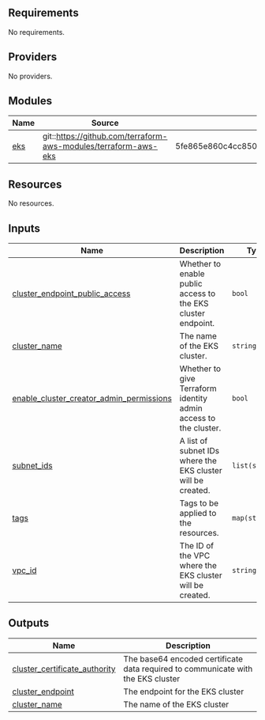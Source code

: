 <!-- BEGIN_TF_DOCS -->
## Requirements

No requirements.

## Providers

No providers.

## Modules

| Name | Source | Version |
|------|--------|---------|
| <a name="module_eks"></a> [eks](#module\_eks) | git::https://github.com/terraform-aws-modules/terraform-aws-eks | 5fe865e860c4cc8506c639f2e63bc25e21a31b37 |

## Resources

No resources.

## Inputs

| Name | Description | Type | Default | Required |
|------|-------------|------|---------|:--------:|
| <a name="input_cluster_endpoint_public_access"></a> [cluster\_endpoint\_public\_access](#input\_cluster\_endpoint\_public\_access) | Whether to enable public access to the EKS cluster endpoint. | `bool` | `true` | no |
| <a name="input_cluster_name"></a> [cluster\_name](#input\_cluster\_name) | The name of the EKS cluster. | `string` | n/a | yes |
| <a name="input_enable_cluster_creator_admin_permissions"></a> [enable\_cluster\_creator\_admin\_permissions](#input\_enable\_cluster\_creator\_admin\_permissions) | Whether to give Terraform identity admin access to the cluster. | `bool` | `true` | no |
| <a name="input_subnet_ids"></a> [subnet\_ids](#input\_subnet\_ids) | A list of subnet IDs where the EKS cluster will be created. | `list(string)` | n/a | yes |
| <a name="input_tags"></a> [tags](#input\_tags) | Tags to be applied to the resources. | `map(string)` | `{}` | no |
| <a name="input_vpc_id"></a> [vpc\_id](#input\_vpc\_id) | The ID of the VPC where the EKS cluster will be created. | `string` | n/a | yes |

## Outputs

| Name | Description |
|------|-------------|
| <a name="output_cluster_certificate_authority"></a> [cluster\_certificate\_authority](#output\_cluster\_certificate\_authority) | The base64 encoded certificate data required to communicate with the EKS cluster |
| <a name="output_cluster_endpoint"></a> [cluster\_endpoint](#output\_cluster\_endpoint) | The endpoint for the EKS cluster |
| <a name="output_cluster_name"></a> [cluster\_name](#output\_cluster\_name) | The name of the EKS cluster |
<!-- END_TF_DOCS -->